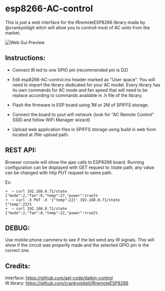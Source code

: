 # esp8266-AC-control

This is just a web interface for the IRremoteESP8266 library made by @crankyoldgit witch will allow you to controll most of AC units from the market.  

![Web Gui Preview](https://github.com/mariusmotea/esp8266-AC-control/raw/master/printscreen.png)  


## Instructions:

 - Connect IR led to one GPIO pin (recommended pin is D2)

 - Edit esp8266-AC-control.ino header marked as "User space". You will need to import the library dedicated for your AC model. Every library has its own commands for AC mode and fan speed that will need to be replace according to commands available in .h file of the library.

 - Flash the firmware in ESP board using 1M or 2M of SPIFFS storage.

 - Connect the board to yout wifi network (look for "AC Remote Control" SSID and follow WiFi Manager wizard)

 - Upload web application files in SPIFFS storage using build in web form located at /file-upload path.
 
 
## REST API:

Browser console will show the ajax calls to ESP8266 board. Running configuration can be displayed with GET request to /state path, any value can be changed with http PUT request to same path.

Ex:

```
➜  ~ curl 192.168.0.71/state
{"mode":2,"fan":0,"temp":27,"power":true}%
➜  ~ curl -X PUT -d '{"temp":22}' 192.168.0.71/state
{"temp":22}%
➜  ~ curl 192.168.0.71/state
{"mode":2,"fan":0,"temp":22,"power":true}%
```

## DEBUG:

Use mobile phone cammera to see if the led send any IR signals. This will show if the circuit was properlly made and the selected GPIO pin is the correct one.


## Credits:

Interface: https://github.com/ael-code/daikin-control  
IR library: https://github.com/crankyoldgit/IRremoteESP8266
